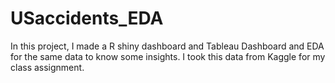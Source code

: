 # USaccidents_EDA
In this project, I made a R shiny dashboard and Tableau Dashboard and EDA for the same data to know some insights. I took this data from Kaggle for my class assignment.
